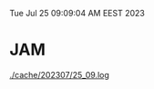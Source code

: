 Tue Jul 25 09:09:04 AM EEST 2023
# JAM
<a href='./cache/202307/25_09.log'>./cache/202307/25_09.log</a>

